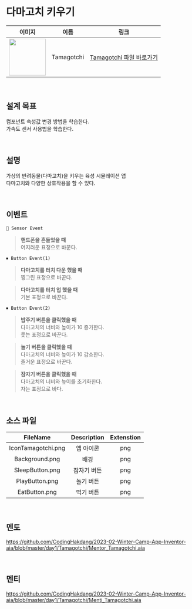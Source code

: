 # 다마고치 키우기

|                                                            이미지                                                             |    이름    |             링크              |
| :---------------------------------------------------------------------------------------------------------------------------: | :--------: | :---------------------------: |
| <img src="https://user-images.githubusercontent.com/79021544/220135932-1079cd2b-c5ec-4c3b-86ec-03d2c06468cc.png" width="100"> | Tamagotchi | [Tamagotchi 파일 바로가기](https://github.com/CodingHakdang/2023-02-Winter-Camp-App-Inventor-aia/tree/master/day1/Tamagotchi) |

<br>

## 설계 목표

컴포넌트 속성값 변경 방법을 학습한다. \
가속도 센서 사용법을 학습한다.

<br>

## 설명

가상의 반려동물(다마고치)을 키우는 육성 시뮬레이션 앱\
다마고치와 다양한 상호작용을 할 수 있다.

<br>

## 이벤트

```
📡 Sensor Event
```

> **핸드폰을 흔들었을 때**\
> 어지러운 표정으로 바꾼다.

```
⏹ Button Event(1)
```

> **다마고치를 터치 다운 했을 때**\
> 찡그린 표정으로 바꾼다.

> **다마고치를 터치 업 했을 때**\
> 기본 표정으로 바꾼다.

```
⏹ Button Event(2)
```

> **밥주기 버튼을 클릭했을 때**\
> 다마고치의 너비와 높이가 10 증가한다.\
> 웃는 표정으로 바꾼다.

> **놀기 버튼을 클릭했을 때**\
> 다마고치의 너비와 높이가 10 감소한다.\
> 즐거운 표정으로 바꾼다.

> **잠자기 버튼을 클릭했을 때**\
> 다마고치의 너비와 높이를 초기화한다.\
> 자는 표정으로 바다.

<br>

## 소스 파일

|      FileName      | Description | Extenstion |
| :----------------: | :---------: | :--------: |
| IconTamagotchi.png |  앱 아이콘   |    png     |
|   Background.png   |    배경     |    png     |
|  SleepButton.png   | 잠자기 버튼 |    png     |
|   PlayButton.png   |  놀기 버튼  |    png     |
|   EatButton.png    |  먹기 버튼  |    png     |

<br>

## 멘토

https://github.com/CodingHakdang/2023-02-Winter-Camp-App-Inventor-aia/blob/master/day1/Tamagotchi/Mentor_Tamagotchi.aia

<br>

## 멘티

https://github.com/CodingHakdang/2023-02-Winter-Camp-App-Inventor-aia/blob/master/day1/Tamagotchi/Menti_Tamagotchi.aia
